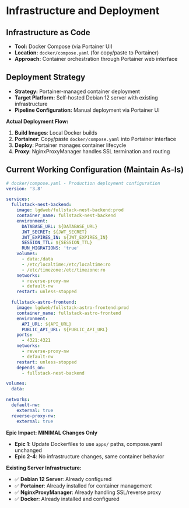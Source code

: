 # Infrastructure and Deployment

## Infrastructure as Code

- **Tool:** Docker Compose (via Portainer UI)
- **Location:** `docker/compose.yaml` (for copy/paste to Portainer)
- **Approach:** Container orchestration through Portainer web interface

## Deployment Strategy

- **Strategy:** Portainer-managed container deployment
- **Target Platform:** Self-hosted Debian 12 server with existing infrastructure
- **Pipeline Configuration:** Manual deployment via Portainer UI

**Actual Deployment Flow:**

1. **Build Images**: Local Docker builds
2. **Portainer**: Copy/paste `docker/compose.yaml` into Portainer interface
3. **Deploy**: Portainer manages container lifecycle
4. **Proxy**: NginxProxyManager handles SSL termination and routing

## Current Working Configuration (Maintain As-Is)

```yaml
# docker/compose.yaml - Production deployment configuration
version: '3.8'

services:
  fullstack-nest-backend:
    image: lgdweb/fullstack-nest-backend:prod
    container_name: fullstack-nest-backend
    environment:
      DATABASE_URL: ${DATABASE_URL}
      JWT_SECRET: ${JWT_SECRET}
      JWT_EXPIRES_IN: ${JWT_EXPIRES_IN}
      SESSION_TTL: ${SESSION_TTL}
      RUN_MIGRATIONS: 'true'
    volumes:
      - data:/data
      - /etc/localtime:/etc/localtime:ro
      - /etc/timezone:/etc/timezone:ro
    networks:
      - reverse-proxy-nw
      - default-nw
    restart: unless-stopped

  fullstack-astro-frontend:
    image: lgdweb/fullstack-astro-frontend:prod
    container_name: fullstack-astro-frontend
    environment:
      API_URL: ${API_URL}
      PUBLIC_API_URL: ${PUBLIC_API_URL}
    ports:
      - 4321:4321
    networks:
      - reverse-proxy-nw
      - default-nw
    restart: unless-stopped
    depends_on:
      - fullstack-nest-backend

volumes:
  data:

networks:
  default-nw:
    external: true
  reverse-proxy-nw:
    external: true
```

**Epic Impact: MINIMAL Changes Only**

- **Epic 1**: Update Dockerfiles to use `apps/` paths, compose.yaml unchanged
- **Epic 2-4**: No infrastructure changes, same container behavior

**Existing Server Infrastructure:**

- ✅ **Debian 12 Server**: Already configured
- ✅ **Portainer**: Already installed for container management
- ✅ **NginxProxyManager**: Already handling SSL/reverse proxy
- ✅ **Docker**: Already installed and configured
